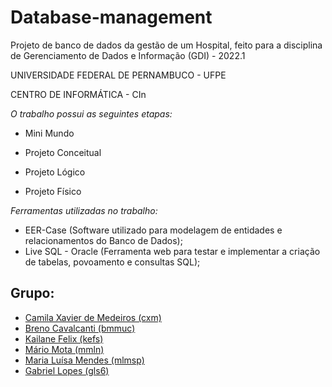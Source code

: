 # Database-management
Projeto de banco de dados da gestão de um Hospital, feito para a disciplina de Gerenciamento de Dados e Informação (GDI) - 2022.1

UNIVERSIDADE FEDERAL DE PERNAMBUCO - UFPE

CENTRO DE INFORMÁTICA - CIn

*O trabalho possui as seguintes etapas:*

- Mini Mundo

- Projeto Conceitual

- Projeto Lógico

- Projeto Físico 

*Ferramentas utilizadas no trabalho:*

- EER-Case (Software utilizado para modelagem de entidades e relacionamentos do Banco de Dados);
- Live SQL - Oracle (Ferramenta web para testar e implementar a criação de tabelas, povoamento e consultas SQL);

## Grupo:
* [Camila Xavier de Medeiros (cxm)](https://github.com/cxmedeiros)
* [Breno Cavalcanti (bmmuc)](https://github.com/bmmuc)
* [Kailane Felix (kefs)](https://github.com/kailanefelix)
* [Mário Mota (mmln)](https://github.com/mario8978)
* [Maria Luísa Mendes (mlmsp)](https://github.com/lumendesp)
* [Gabriel Lopes (gls6)](https://github.com/Gabriellopess)

